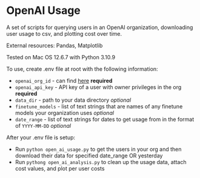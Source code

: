 # OpenAI Usage

A set of scripts for querying users in an OpenAI organization, downloading user usage to csv, and plotting cost over time.

External resources: Pandas, Matplotlib

Tested on Mac OS 12.6.7 with Python 3.10.9

To use, create .env file at root with the following information:
- `openai_org_id` - can find [here](https://platform.openai.com/account/org-settings) **required**
- `openai_api_key` - API key of a user with owner privileges in the org **required**
- `data_dir` - path to your data directory *optional*
- `finetune_models` - list of text strings that are names of any finetune models your organization uses *optional*
- `date_range` - list of text strings for dates to get usage from in the format of `YYYY-MM-DD` *optional*

After your .env file is setup:
- Run `python open_ai_usage.py` to get the users in your org and then download their data for specified date_range OR yesterday
- Run `pythong open_ai_analysis.py` to clean up the usage data, attach cost values, and plot per user costs
